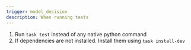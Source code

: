 ```yaml
---
trigger: model_decision
description: When running tests
---
```


1. Run `task test` instead of any native python command
2. If dependencies are not installed. Install them using `task install-dev`
